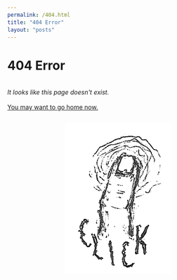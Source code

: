 ```yaml
---
permalink: /404.html
title: "404 Error"
layout: "posts"
---
```


<h1>404 Error</h1>
<br>
<i>It looks like this page doesn't exist.</i>
<br><br>
<a href="mispellingworlds.xyz"> You may want to go home now. </a>

<div style="display:flex; justify-content:center; padding-top:5%">
    <img src="assets/images/aboutpg/4.png" class="img-about" alt="click">
</div>
